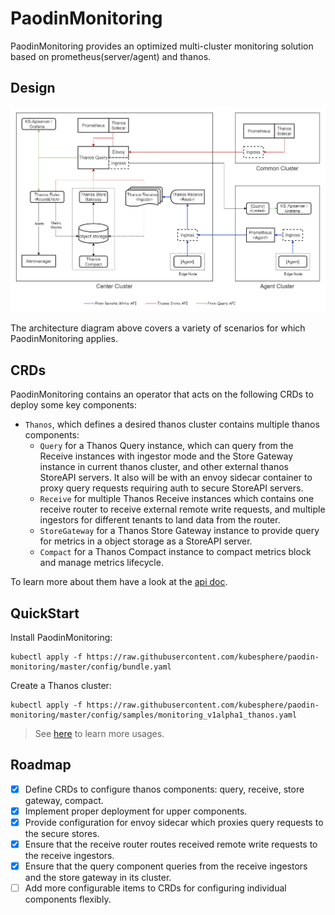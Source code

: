 # PaodinMonitoring

PaodinMonitoring provides an optimized multi-cluster monitoring solution based on prometheus(server/agent) and thanos.

## Design

![design](./docs/images/design.png "Multi-Cluster Monitoring Architecture")

The architecture diagram above covers a variety of scenarios for which PaodinMonitoring applies.

## CRDs

PaodinMonitoring contains an operator that acts on the following CRDs to deploy some key components: 

- `Thanos`, which defines a desired thanos cluster contains multiple thanos components: 
    - `Query` for a Thanos Query instance, which can query from the Receive instances with ingestor mode and the Store Gateway instance in current thanos cluster, and other external thanos StoreAPI servers. It also will be with an envoy sidecar container to proxy query requests requiring auth to secure StoreAPI servers.  
    - `Receive` for multiple Thanos Receive instances which contains one receive router to receive external remote write requests, and multiple ingestors for different tenants to land data from the router.  
    - `StoreGateway` for a Thanos Store Gateway instance to provide query for metrics in a object storage as a StoreAPI server.
    - `Compact` for a Thanos Compact instance to compact metrics block and manage metrics lifecycle. 

To learn more about them have a look at the [api doc](docs/api.md).

## QuickStart

Install PaodinMonitoring:

```shell
kubectl apply -f https://raw.githubusercontent.com/kubesphere/paodin-monitoring/master/config/bundle.yaml
```

Create a Thanos cluster:

```shell
kubectl apply -f https://raw.githubusercontent.com/kubesphere/paodin-monitoring/master/config/samples/monitoring_v1alpha1_thanos.yaml
```

> See [here](./docs/usage.md) to learn more usages.

## Roadmap

- [x] Define CRDs to configure thanos components: query, receive, store gateway, compact.  
- [x] Implement proper deployment for upper components.   
- [x] Provide configuration for envoy sidecar which proxies query requests to the secure stores.
- [x] Ensure that the receive router routes received remote write requests to the receive ingestors.  
- [x] Ensure that the query component queries from the receive ingestors and the store gateway in its cluster.
- [ ] Add more configurable items to CRDs for configuring individual components flexibly.  
